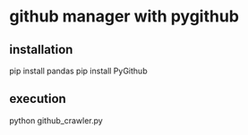 # github manager with pygithub

## installation

pip install pandas
pip install PyGithub

## execution

python github_crawler.py
